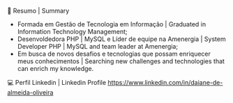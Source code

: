 📝 Resumo | Summary

- Formada em Gestão de Tecnologia em Informação | Graduated in Information Technology Management;
- Desenvoldedora PHP | MySQL e Líder de equipe na Amenergia | System Developer PHP | MySQL and team leader at Amenergia;
- Em busca de novos desafios e tecnologias que possam enriquecer meus conhecimentos | Searching new challenges and technologies that can enrich my knowledge.

💻 Perfil Linkedin | Linkedin Profile
https://www.linkedin.com/in/daiane-de-almeida-oliveira





